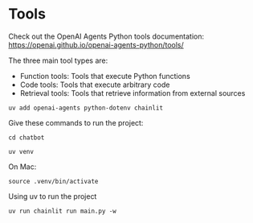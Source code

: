 # Tools
Check out the OpenAI Agents Python tools documentation:
https://openai.github.io/openai-agents-python/tools/

The three main tool types are:
- Function tools: Tools that execute Python functions
- Code tools: Tools that execute arbitrary code
- Retrieval tools: Tools that retrieve information from external sources

`uv add openai-agents python-dotenv chainlit`

Give these commands to run the project:

    cd chatbot

    uv venv

On Mac:

    source .venv/bin/activate

Using uv to run the project

    uv run chainlit run main.py -w